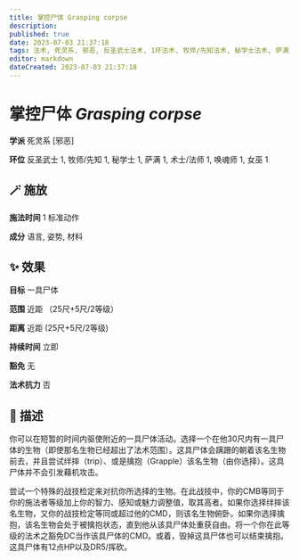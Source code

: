 ```yaml
---
title: 掌控尸体 Grasping corpse
description: 
published: true
date: 2023-07-03 21:37:18
tags: 法术, 死灵系, 邪恶, 反圣武士法术, 1环法术, 牧师/先知法术, 秘学士法术, 萨满法术, 术士/法师法术, 唤魂师法术, 女巫法术
editor: markdown
dateCreated: 2023-07-03 21:37:18
---
```


# **掌控尸体** *Grasping corpse*

**学派** 死灵系 \[邪恶\] 

**环位** 反圣武士 1, 牧师/先知 1, 秘学士 1, 萨满 1, 术士/法师 1, 唤魂师 1, 女巫 1

## 🪄 施放

**施法时间** 1 标准动作

**成分** 语言, 姿势, 材料

## ✨ 效果 

**目标** 一具尸体 

**范围** 近距 （25尺+5尺/2等级）

**距离** 近距 (25尺+5尺/2等级)  

**持续时间** 立即 

**豁免** 无

**法术抗力** 否

## 📖 描述

你可以在短暂的时间内驱使附近的一具尸体活动。选择一个在他30尺内有一具尸体的生物（即使那名生物已经超出了法术范围）。这具尸体会蹒跚的朝着该名生物前去，并且尝试绊摔（trip）、或是擒抱（Grapple）该名生物（由你选择）。这具尸体并不会引发藉机攻击。

尝试一个特殊的战技检定来对抗你所选择的生物。在此战技中，你的CMB等同于你的施法者等级加上你的智力、感知或魅力调整值，取其高者。如果你选择绊摔该名生物，又你的战技检定等同或超过他的CMD，则该名生物俯卧。如果你选择擒抱，该名生物会处于被擒抱状态，直到他从该具尸体处重获自由。将一个你在此等级的法术之豁免DC当作该具尸体的CMD。或着，毁掉这具尸体也可以结束擒抱。这具尸体有12点HP以及DR5/挥砍。
    